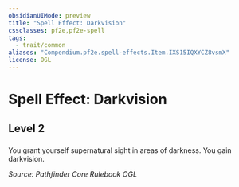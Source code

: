 ```yaml
---
obsidianUIMode: preview
title: "Spell Effect: Darkvision"
cssclasses: pf2e,pf2e-spell
tags:
  - trait/common
aliases: "Compendium.pf2e.spell-effects.Item.IXS15IQXYCZ8vsmX"
license: OGL
---
```

# Spell Effect: Darkvision
## Level 2
### 






You grant yourself supernatural sight in areas of darkness. You gain darkvision.

*Source: Pathfinder Core Rulebook*
*OGL*